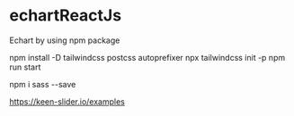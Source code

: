 # echartReactJs
Echart by using npm package
<!-- ApexChart>>Donut -->

<!-- https://apexcharts.com/docs/installation/ -->
<!-- npm install apexcharts --save -->

<!-- apexChart - toolTip -->
<!-- https://apexcharts.com/docs/options/tooltip/ -->

<!-- command to install tailwind css -->
npm install -D tailwindcss postcss autoprefixer
npx tailwindcss init -p
npm run start


<!-- command to install sass into react js app-->
npm i sass --save

<!-- keen-slider types -->
https://keen-slider.io/examples